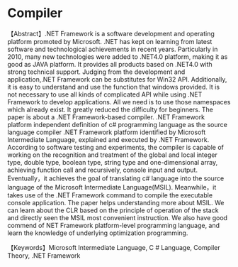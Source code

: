 # Compiler

【Abstract】.NET Framework is a software development and operating platform promoted by Microsoft. .NET has kept on learning from latest software and technological achievements in recent years. Particularly in 2010, many new technologies were added to .NET4.0 platform, making it as good as JAVA platform. It provides all products based on .NET4.0 with strong technical support. Judging from the development and application,.NET Framework can be substitutes for Win32 API. Additionally, it is easy to understand and use the function that windows provided. It is not necessary to use all kinds of complicated API while using .NET Framework to develop applications. All we need is to use those namespaces which already exist. It greatly reduced the difficulty for beginners.
The paper is about a .NET Framework-based compiler. .NET Framework platform independent definition of c# programming language as the source language compiler .NET Framework platform identified by Microsoft Intermediate Language, explained and executed by .NET Framework. According to software testing and experiments, the compiler is capable of working on the recognition and treatment of the global and local integer type, double type, boolean type, string type and one-dimensional array, achieving function call and recursively, console input and output. Eventually，it achieves the goal of translating c# language into the source language of the Microsoft Intermediate Language(MSIL). Meanwhile，it takes use of the .NET Framework command to compile the executable console application. 
The paper helps understanding more about MSIL. We can learn about the CLR based on the principle of operation of the stack and directly seen the MSIL most convenient instruction. We also have good commend of NET Framework platform-level programming language, and learn the knowledge of underlying optimization programming.

【Keywords】Microsoft Intermediate Language, C # Language, Compiler Theory, .NET Framework
